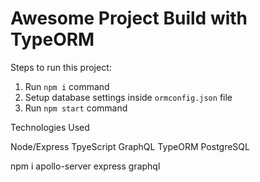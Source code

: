 # Awesome Project Build with TypeORM

Steps to run this project:

1. Run `npm i` command
2. Setup database settings inside `ormconfig.json` file
3. Run `npm start` command

Technologies Used

Node/Express
TpyeScript
GraphQL
TypeORM
PostgreSQL

npm i apollo-server express graphql
